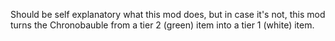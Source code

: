 Should be self explanatory what this mod does, but in case it's not, this mod turns the Chronobauble from a tier 2 (green) item into a tier 1 (white) item.
